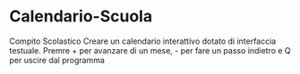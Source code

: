 # Calendario-Scuola
Compito Scolastico
Creare un calendario interattivo dotato di interfaccia testuale.
Premre + per avanzare di un mese, - per fare un passo indietro e Q per uscire dal programma
